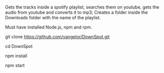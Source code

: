 Gets the tracks inside a spotify playlist, searches them on youtube, gets the audio from youtube and converts it to mp3;
Creates a folder inside the Downloads folder with the name of the playlist.

Must have installed Node.js, npm and rpm.

git clone https://github.com/vangelor/DownSpot.git

cd DownSpot

npm install

npm start
